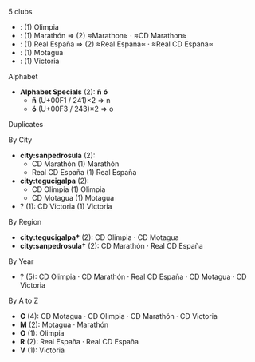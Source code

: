 5 clubs

-  : (1) Olimpia
-  : (1) Marathón ⇒ (2) ≈Marathon≈ · ≈CD Marathon≈
-  : (1) Real España ⇒ (2) ≈Real Espana≈ · ≈Real CD Espana≈
-  : (1) Motagua
-  : (1) Victoria




Alphabet

- **Alphabet Specials** (2):  **ñ**  **ó** 
  - **ñ** (U+00F1 / 241)×2 ⇒ n
  - **ó** (U+00F3 / 243)×2 ⇒ o




Duplicates





By City

- **city:sanpedrosula** (2): 
  - CD Marathón  (1) Marathón
  - Real CD España  (1) Real España
- **city:tegucigalpa** (2): 
  - CD Olimpia  (1) Olimpia
  - CD Motagua  (1) Motagua
- ? (1): CD Victoria  (1) Victoria




By Region

- **city:tegucigalpa†** (2):   CD Olimpia · CD Motagua
- **city:sanpedrosula†** (2):   CD Marathón · Real CD España




By Year

- ? (5):   CD Olimpia · CD Marathón · Real CD España · CD Motagua · CD Victoria






By A to Z

- **C** (4): CD Motagua · CD Olimpia · CD Marathón · CD Victoria
- **M** (2): Motagua · Marathón
- **O** (1): Olimpia
- **R** (2): Real España · Real CD España
- **V** (1): Victoria




